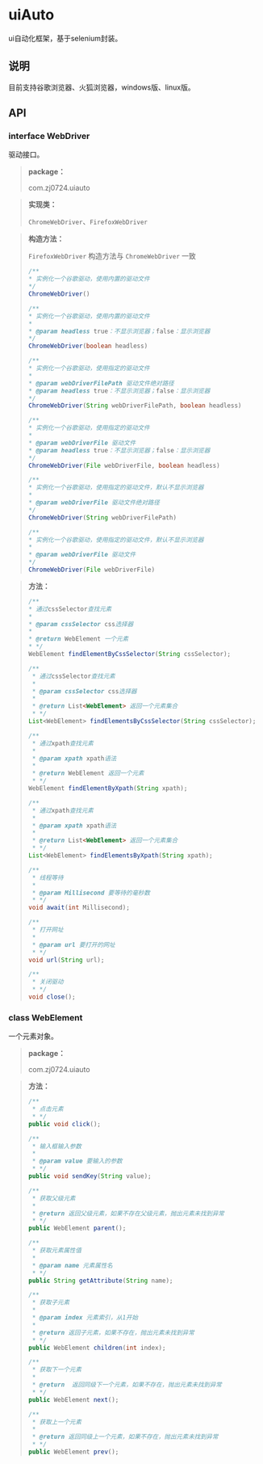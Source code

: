 



# uiAuto

ui自动化框架，基于selenium封装。



## 说明

目前支持谷歌浏览器、火狐浏览器，windows版、linux版。



## API

### interface WebDriver

驱动接口。

> **package：**
>
> com.zj0724.uiauto

> **实现类：**
>
> `ChromeWebDriver`、`FirefoxWebDriver`

> **构造方法：**
>
> `FirefoxWebDriver` 构造方法与 `ChromeWebDriver` 一致
>
> ```java
> /**
> * 实例化一个谷歌驱动，使用内置的驱动文件
> */ 
> ChromeWebDriver()   
> ```
>
> ```java
> /**
> * 实例化一个谷歌驱动，使用内置的驱动文件
> *
> * @param headless true：不显示浏览器；false：显示浏览器
> */ 
> ChromeWebDriver(boolean headless)
> ```
>
> ```java
> /**
> * 实例化一个谷歌驱动，使用指定的驱动文件
> *
> * @param webDriverFilePath 驱动文件绝对路径
> * @param headless true：不显示浏览器；false：显示浏览器
> */ 
> ChromeWebDriver(String webDriverFilePath, boolean headless)
> ```
>
> ```java
> /**
> * 实例化一个谷歌驱动，使用指定的驱动文件
> *
> * @param webDriverFile 驱动文件
> * @param headless true：不显示浏览器；false：显示浏览器
> */ 
> ChromeWebDriver(File webDriverFile, boolean headless)
> ```
>
> ```java
> /**
> * 实例化一个谷歌驱动，使用指定的驱动文件，默认不显示浏览器
> *
> * @param webDriverFile 驱动文件绝对路径
> */ 
> ChromeWebDriver(String webDriverFilePath)
> ```
>
> ```java
> /**
> * 实例化一个谷歌驱动，使用指定的驱动文件，默认不显示浏览器
> *
> * @param webDriverFile 驱动文件
> */ 
> ChromeWebDriver(File webDriverFile)
> ```

> **方法：**
>
> ```java
> /**
> * 通过cssSelector查找元素
> *
> * @param cssSelector css选择器
> *
> * @return WebElement 一个元素
> * */
> WebElement findElementByCssSelector(String cssSelector);
> ```
>
> ```java
> /**
>  * 通过cssSelector查找元素
>  *
>  * @param cssSelector css选择器
>  * 
>  * @return List<WebElement> 返回一个元素集合
>  * */
> List<WebElement> findElementsByCssSelector(String cssSelector);
> ```
>
> ```java
> /**
>  * 通过xpath查找元素
>  *
>  * @param xpath xpath语法
>  * 
>  * @return WebElement 返回一个元素
>  * */
> WebElement findElementByXpath(String xpath);
> ```
>
> ```java
> /**
>  * 通过xpath查找元素
>  * 
>  * @param xpath xpath语法
>  *
>  * @return List<WebElement> 返回一个元素集合
>  * */
> List<WebElement> findElementsByXpath(String xpath);
> ```
>
> ```java
> /**
>  * 线程等待
>  *
>  * @param Millisecond 要等待的毫秒数
>  * */
> void await(int Millisecond);
> ```
>
> ```java
> /**
>  * 打开网址
>  *
>  * @param url 要打开的网址
>  * */
> void url(String url);
> ```
>
> ```java
> /**
>  * 关闭驱动
>  * */
> void close();
> ```



### class WebElement

一个元素对象。

> **package：**
>
> com.zj0724.uiauto

> **方法：**
>
> ```java
> /**
>  * 点击元素
>  * */
> public void click();
> ```
>
> ```java
> /**
>  * 输入框输入参数
>  * 
>  * @param value 要输入的参数
>  * */
> public void sendKey(String value);
> ```
>
> ```java
> /**
>  * 获取父级元素
>  * 
>  * @return 返回父级元素，如果不存在父级元素，抛出元素未找到异常
>  * */
> public WebElement parent();
> ```
>
> ```java
> /**
>  * 获取元素属性值
>  * 
>  * @param name 元素属性名
>  * */
> public String getAttribute(String name);
> ```
>
> ```java
> /**
>  * 获取子元素
>  * 
>  * @param index 元素索引，从1开始
>  *              
>  * @return 返回子元素，如果不存在，抛出元素未找到异常
>  * */
> public WebElement children(int index);
> ```
>
> ```java
> /**
>  * 获取下一个元素
>  * 
>  * @return  返回同级下一个元素，如果不存在，抛出元素未找到异常
>  * */
> public WebElement next();
> ```
>
> ```java
> /**
>  * 获取上一个元素
>  * 
>  * @return 返回同级上一个元素，如果不存在，抛出元素未找到异常
>  * */
> public WebElement prev();
> ```

